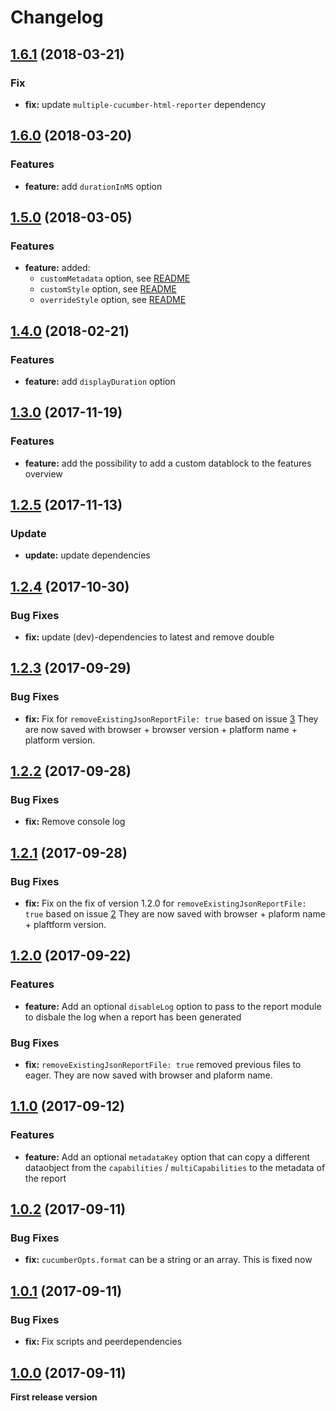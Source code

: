 # Changelog

<a name="1.6.1"></a>
## [1.6.1](https://github.com/wswebcreation/protractor-multiple-cucumber-html-reporter-plugin/compare/v1.6.0...v1.6.1) (2018-03-21)

### Fix

* **fix:** update `multiple-cucumber-html-reporter` dependency

<a name="1.6.0"></a>
## [1.6.0](https://github.com/wswebcreation/protractor-multiple-cucumber-html-reporter-plugin/compare/v1.5.0...v1.6.0) (2018-03-20)

### Features

* **feature:** add `durationInMS` option


<a name="1.5.0"></a>
## [1.5.0](https://github.com/wswebcreation/protractor-multiple-cucumber-html-reporter-plugin/compare/v1.4.0...v1.5.0) (2018-03-05)

### Features

* **feature:** added:
    * `customMetadata` option, see [README](https://github.com/wswebcreation/protractor-multiple-cucumber-html-reporter-plugin/blob/master/README.md#customMetadata)
    * `customStyle` option, see [README](https://github.com/wswebcreation/protractor-multiple-cucumber-html-reporter-plugin/blob/master/README.md#customStyle)
    * `overrideStyle` option, see [README](https://github.com/wswebcreation/protractor-multiple-cucumber-html-reporter-plugin/blob/master/README.md#overrideStyle)

<a name="1.4.0"></a>
## [1.4.0](https://github.com/wswebcreation/protractor-multiple-cucumber-html-reporter-plugin/compare/v1.3.0...v1.4.0) (2018-02-21)

### Features

* **feature:** add `displayDuration` option


<a name="1.3.0"></a>
## [1.3.0](https://github.com/wswebcreation/protractor-multiple-cucumber-html-reporter-plugin/compare/v1.2.5...v1.3.0) (2017-11-19)

### Features

* **feature:** add the possibility to add a custom datablock to the features overview


<a name="1.2.5"></a>
## [1.2.5](https://github.com/wswebcreation/protractor-multiple-cucumber-html-reporter-plugin/compare/v1.2.4...v1.2.5) (2017-11-13)

### Update

* **update:** update dependencies


<a name="1.2.4"></a>
## [1.2.4](https://github.com/wswebcreation/protractor-multiple-cucumber-html-reporter-plugin/compare/v1.2.3...v1.2.4) (2017-10-30)

### Bug Fixes

* **fix:** update (dev)-dependencies to latest and remove double 

<a name="1.2.3"></a>
## [1.2.3](https://github.com/wswebcreation/protractor-multiple-cucumber-html-reporter-plugin/compare/v1.2.2...v1.2.3) (2017-09-29)

### Bug Fixes

* **fix:** Fix for `removeExistingJsonReportFile: true` based on issue [3](https://github.com/wswebcreation/protractor-multiple-cucumber-html-reporter-plugin/issues/3) They are now saved with browser + browser version + platform name + platform version.

<a name="1.2.2"></a>
## [1.2.2](https://github.com/wswebcreation/protractor-multiple-cucumber-html-reporter-plugin/compare/v1.2.1...v1.2.2) (2017-09-28)

### Bug Fixes

* **fix:** Remove console log


<a name="1.2.1"></a>
## [1.2.1](https://github.com/wswebcreation/protractor-multiple-cucumber-html-reporter-plugin/compare/v1.2.0...v1.2.1) (2017-09-28)

### Bug Fixes

* **fix:** Fix on the fix of version 1.2.0 for `removeExistingJsonReportFile: true` based on issue [2](https://github.com/wswebcreation/protractor-multiple-cucumber-html-reporter-plugin/issues/2) They are now saved with browser + plaform name + plaftform version.


<a name="1.2.0"></a>
## [1.2.0](https://github.com/wswebcreation/protractor-multiple-cucumber-html-reporter-plugin/compare/v1.1.0...v1.2.0) (2017-09-22)

### Features

* **feature:** Add an optional `disableLog` option to pass to the report module to disbale the log when a report has been generated

### Bug Fixes

* **fix:** `removeExistingJsonReportFile: true` removed previous files to eager. They are now saved with browser and plaform name.


<a name="1.1.0"></a>
## [1.1.0](https://github.com/wswebcreation/protractor-multiple-cucumber-html-reporter-plugin/compare/v1.0.2...v1.1.0) (2017-09-12)

### Features

* **feature:** Add an optional `metadataKey` option that can copy a different dataobject from the `capabilities` / `multiCapabilities` to the metadata of the report


<a name="1.0.2"></a>
## [1.0.2](https://github.com/wswebcreation/protractor-multiple-cucumber-html-reporter-plugin/compare/v1.0.1...v1.0.2) (2017-09-11)

### Bug Fixes

* **fix:** `cucumberOpts.format` can be a string or an array. This is fixed now


<a name="1.0.1"></a>
## [1.0.1](https://github.com/wswebcreation/protractor-multiple-cucumber-html-reporter-plugin/compare/v1.0.0...v1.0.1) (2017-09-11)

### Bug Fixes

* **fix:** Fix scripts and peerdependencies


<a name="1.0.0"></a>
## [1.0.0](https://github.com/wswebcreation/protractor-multiple-cucumber-html-reporter-plugin/tree/v1.0.0) (2017-09-11)


**First release version**
